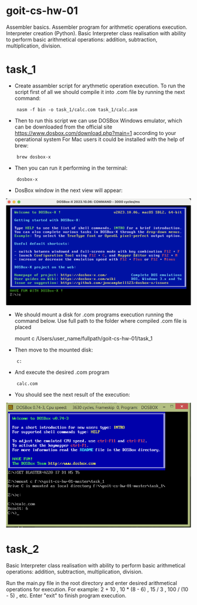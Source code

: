 # goit-cs-hw-01

Assembler basics. Assembler program for arithmetic operations execution. Interpreter creation (Python). Basic Interpreter class realisation with ability to perform basic arithmetical operations: addition, subtraction, multiplication, division.

# task_1

 - Create assambler script for arythmetic operation execution.
To run the script first of all we should compile it into .com file by running the next command:
```
    nasm -f bin -o task_1/calc.com task_1/calc.asm
```
 - Then to run this script we can use DOSBox Windows emulator, which can be downloaded from the official site https://www.dosbox.com/download.php?main=1 according to your operational system
For Mac users it could be installed with the help of brew:
```
    brew dosbox-x
```
 - Then you can run it performing in the terminal:
```
    dosbox-x
```
 - DosBox window in the next view will appear:

![DosBox terminal window general view](images/dosbox-window.png)

 - We should mount a disk for .com programs execution running the command below. Use full path to the folder where compiled .com file is placed

    mount c /Users/user_name/fullpath/goit-cs-hw-01/task_1

 - Then move to the mounted disk:
```
    c:
```
 - And execute the desired .com program
```
    calc.com
```
 - You should see the next result of the execution:

![DosBox assembler program execution result](images/dosbox-result.PNG)


# task_2

Basic Interpreter class realisation with ability to perform basic arithmetical operations: addition, subtraction, multiplication, division. 

Run the main.py file in the root directory and enter desired arithmetical operations for execution. For example:  2 + 10 , 10 * (8 - 6) , 15 / 3 , 100 / (10 - 5) , etc. Enter "exit" to finish program execution.



